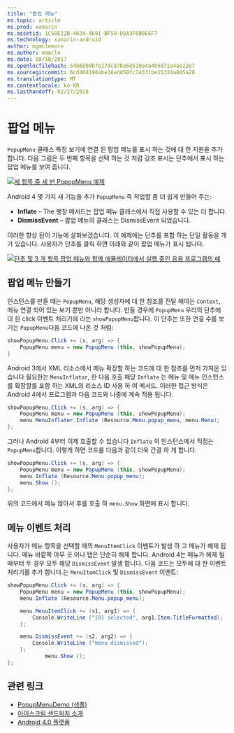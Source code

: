 ```yaml
---
title: "팝업 메뉴"
ms.topic: article
ms.prod: xamarin
ms.assetid: 1C58E12B-4634-4691-BF59-D5A3F6B0E6F7
ms.technology: xamarin-android
author: mgmclemore
ms.author: mamcle
ms.date: 08/18/2017
ms.openlocfilehash: 54b6809b7e27dc87be6d510e4a4b6071e4ae22e7
ms.sourcegitcommit: 6cd40d190abe38edd50fc74331be15324a845a28
ms.translationtype: MT
ms.contentlocale: ko-KR
ms.lasthandoff: 02/27/2018
---
```

# <a name="popup-menu"></a>팝업 메뉴

`PopupMenu` 클래스 특정 보기에 연결 된 팝업 메뉴를 표시 하는 것에 대 한 지원을 추가 합니다. 다음 그림은 두 번째 항목을 선택 하는 것 처럼 강조 표시는 단추에서 표시 하는 팝업 메뉴를 보여 줍니다.

 [ ![세 항목 중 세 번 PopopMenu 예제](popup-menu-images/20-popupmenu.png)](popup-menu-images/20-popupmenu.png)

Android 4 몇 가지 새 기능을 추가 `PopupMenu` 즉 작업할 좀 더 쉽게 만들어 주는:

-   **Inflate** &ndash; The 팽창 메서드는 팝업 메뉴 클래스에서 직접 사용할 수 있는 더 합니다.
-   **DismissEvent** &ndash; 팝업 메뉴의 클래스는 DismissEvent 되었습니다.

이러한 향상 된이 기능에 살펴보겠습니다. 이 예제에는 단추를 포함 하는 단일 활동을 개가 있습니다. 사용자가 단추를 클릭 하면 아래와 같이 팝업 메뉴가 표시 됩니다.

 [ ![단추 및 3 개 항목 팝업 메뉴와 함께 에뮬레이터에서 실행 중인 응용 프로그램의 예](popup-menu-images/06-popupmenu.png)](popup-menu-images/06-popupmenu.png)

<a name="Creating_a_Popup_Menu" />

## <a name="creating-a-popup-menu"></a>팝업 메뉴 만들기

인스턴스를 만들 때는 `PopupMenu`, 해당 생성자에 대 한 참조를 전달 해야는 `Context`, 메뉴 연결 되어 있는 보기 뿐만 아니라 합니다. 만들 경우에 `PopupMenu` 우리의 단추에 대 한 click 이벤트 처리기에 라는 `showPopupMenu`합니다.
이 단추는 또한 연결 수를 보기는 `PopupMenu`다음 코드에 나온 것 처럼:

```csharp
showPopupMenu.Click += (s, arg) => {
    PopupMenu menu = new PopupMenu (this, showPopupMenu);
}
```

Android 3에서 XML 리소스에서 메뉴 확장할 하는 코드에 대 한 참조를 먼저 가져온 있습니다 필요한는 `MenuInflator`, 한 다음 호출 해당 `Inflate` 는 메뉴 및 메뉴 인스턴스를 확장할를 포함 하는 XML의 리소스 ID 사용 하 여 메서드. 이러한 접근 방식은 Android 4에서 프로그램과 다음 코드와 나중에 계속 적용 됩니다.

```csharp
showPopupMenu.Click += (s, arg) => {
    PopupMenu menu = new PopupMenu (this, showPopupMenu);
    menu.MenuInflater.Inflate (Resource.Menu.popup_menu, menu.Menu);
};
```

그러나 Android 4부터 이제 호출할 수 있습니다 `Inflate` 의 인스턴스에서 직접는 `PopupMenu`합니다. 이렇게 하면 코드를 다음과 같이 더욱 간결 하 게 합니다.

```csharp
showPopupMenu.Click += (s, arg) => {
    PopupMenu menu = new PopupMenu (this, showPopupMenu);
    menu.Inflate (Resource.Menu.popup_menu);
    menu.Show ();
};
```

위의 코드에서 메뉴 않아서 후를 호출 하 `menu.Show` 화면에 표시 합니다.

<a name="Handling_Menu_Events" />

## <a name="handling-menu-events"></a>메뉴 이벤트 처리

사용자가 메뉴 항목을 선택할 때의 `MenuItemClick` 이벤트가 발생 하 고 메뉴가 해제 됩니다. 메뉴 바깥쪽 아무 곳 이나 탭은 단순히 해제 합니다. Android 4는 메뉴가 해제 될 때부터 두 경우 모두 해당 `DismissEvent` 발생 합니다. 다음 코드는 모두에 대 한 이벤트 처리기를 추가 합니다.는 `MenuItemClick` 및 `DismissEvent` 이벤트:

```csharp
showPopupMenu.Click += (s, arg) => {
    PopupMenu menu = new PopupMenu (this, showPopupMenu);
    menu.Inflate (Resource.Menu.popup_menu);

    menu.MenuItemClick += (s1, arg1) => {
        Console.WriteLine ("{0} selected", arg1.Item.TitleFormatted);
    };

    menu.DismissEvent += (s2, arg2) => {
        Console.WriteLine ("menu dismissed");
    };
            menu.Show ();
};
```



## <a name="related-links"></a>관련 링크

- [PopupMenuDemo (샘플)](https://developer.xamarin.com/samples/monodroid/PopupMenuDemo/)
- [아이스크림 샌드위치 소개](http://www.android.com/about/ice-cream-sandwich/)
- [Android 4.0 플랫폼](http://developer.android.com/sdk/android-4.0.html)
